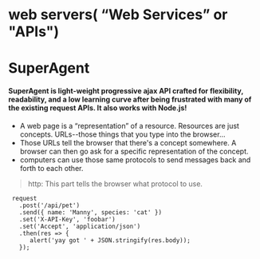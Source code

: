 # web servers( “Web Services” or "APIs")

# SuperAgent
#### SuperAgent is light-weight progressive ajax API crafted for flexibility, readability, and a low learning curve after being frustrated with many of the existing request APIs. It also works with Node.js!

* A web page is a “representation” of a resource. Resources are just concepts. URLs--those things that you type into the browser...
* Those URLs tell the browser that there's a concept somewhere. A browser can then go ask for a specific representation of the concept. 
* computers can use those same protocols to send messages back and forth to each other.

> http: This part tells the browser what protocol to use.
```
 request
   .post('/api/pet')
   .send({ name: 'Manny', species: 'cat' })
   .set('X-API-Key', 'foobar')
   .set('Accept', 'application/json')
   .then(res => {
      alert('yay got ' + JSON.stringify(res.body));
   });
   ```